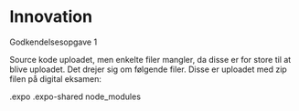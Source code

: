 # Innovation
Godkendelsesopgave 1

Source kode uploadet, men enkelte filer mangler, da disse er for store til at blive uploadet. Det drejer sig om følgende filer.
Disse er uploadet med zip filen på digital eksamen:

.expo
.expo-shared
node_modules
